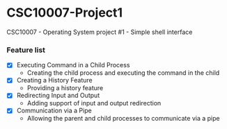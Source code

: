 # CSC10007-Project1
CSC10007 - Operating System project #1 - Simple shell interface

### Feature list
- [x] Executing Command in a Child Process
  - Creating the child process and executing the command in the child
- [x] Creating a History Feature
  - Providing a history feature
- [x] Redirecting Input and Output
  - Adding support of input and output redirection
- [x] Communication via a Pipe
  - Allowing the parent and child processes to communicate via a pipe
